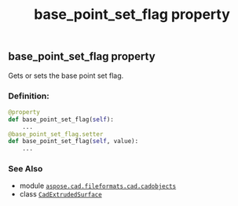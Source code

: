 ﻿---
title: base_point_set_flag property
second_title: Aspose.CAD for Python via .NET API References
description: 
type: docs
weight: 140
url: /python-net/aspose.cad.fileformats.cad.cadobjects/cadextrudedsurface/base_point_set_flag/
is_root: false
---

## base_point_set_flag property


Gets or sets the base point set flag.
### Definition:
```python
@property
def base_point_set_flag(self):
    ...
@base_point_set_flag.setter
def base_point_set_flag(self, value):
    ...
```

### See Also
* module [`aspose.cad.fileformats.cad.cadobjects`](../../)
* class [`CadExtrudedSurface`](/cad/python-net/aspose.cad.fileformats.cad.cadobjects/cadextrudedsurface)
